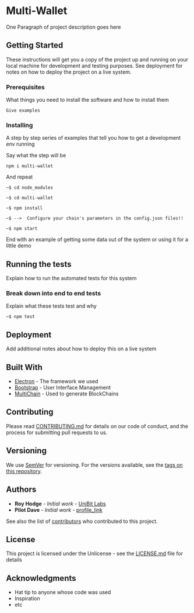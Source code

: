 # Multi-Wallet

One Paragraph of project description goes here

## Getting Started

These instructions will get you a copy of the project up and running on your local machine for development and testing purposes. See deployment for notes on how to deploy the project on a live system.

### Prerequisites

What things you need to install the software and how to install them

```
Give examples
```

### Installing

A step by step series of examples that tell you how to get a development env running

Say what the step will be

```
npm i multi-wallet
```

And repeat

```
~$ cd node_modules

~$ cd multi-wallet

```

```
~$ npm install

~$ -->  Configure your chain's parameters in the config.json files!!

~$ npm start
```

End with an example of getting some data out of the system or using it for a little demo

## Running the tests

Explain how to run the automated tests for this system

### Break down into end to end tests

Explain what these tests test and why

```
~$ npm test

```

## Deployment

Add additional notes about how to deploy this on a live system

## Built With

* [Electron](http://www.dropwizard.io/1.0.2/docs/) - The framework we used
* [Bootstrap](https://maven.apache.org/) - User Interface Management
* [MultiChain](https://rometools.github.io/rome/) - Used to generate BlockChains

## Contributing

Please read [CONTRIBUTING.md](#) for details on our code of conduct, and the process for submitting pull requests to us.

## Versioning

We use [SemVer](http://semver.org/) for versioning. For the versions available, see the [tags on this repository](https://github.com/your/project/tags).

## Authors

* **Roy Hodge** - *Initial work* - [UniBit Labs](#)
* **Pilot Dave** - *Initial work* - [profile_link](#)

See also the list of [contributors](https://github.com/your/project/contributors) who contributed to this project.

## License

This project is licensed under the Unlicense - see the [LICENSE.md](LICENSE.md) file for details

## Acknowledgments

* Hat tip to anyone whose code was used
* Inspiration
* etc
